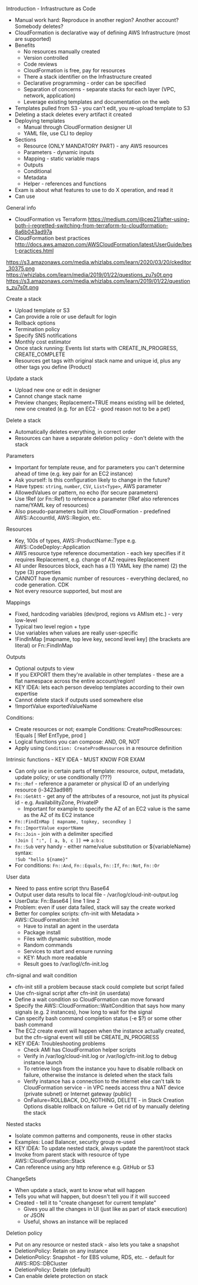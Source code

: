 Introduction - Infrastructure as Code
- Manual work hard: Reproduce in another region? Another account? Somebody deletes?
- CloudFormation is declarative way of defining AWS Infrastructure (most are supported)
- Benefits
  - No resources manually created
  - Version controlled
  - Code reviews
  - CloudFormation is free, pay for resources
  - There a stack identifier on the Infrastructure created
  - Declarative programming - order can be specified
  - Separation of concerns - separate stacks for each layer (VPC, network, application)
  - Leverage existing templates and documentation on the web
- Templates pulled from S3 - you can't edit, you re-upload template to S3
- Deleting a stack deletes every artifact it created
- Deploying templates
  - Manual through CloudFormation designer UI
  - YAML file, use CLI to deploy
- Sections
  - Resource (ONLY MANDATORY PART) - any AWS resources
  - Parameters - dynamic inputs
  - Mapping - static variable maps
  - Outputs
  - Conditional
  - Metadata
  - Helper - references and functions
- Exam is about what features to use to do X operation, and read it
- Can use 

General info
- CloudFormation vs Terraform https://medium.com/@cep21/after-using-both-i-regretted-switching-from-terraform-to-cloudformation-8a6b043ad97a
- CloudFormation best practices http://docs.aws.amazon.com/AWSCloudFormation/latest/UserGuide/best-practices.html

https://s3.amazonaws.com/media.whizlabs.com/learn/2020/03/20/ckeditor_30375.png
https://whizlabs.com/learn/media/2019/01/22/questions_zu7s0t.png
https://s3.amazonaws.com/media.whizlabs.com/learn/2019/01/22/questions_zu7s0t.png

Create a stack
- Upload template or S3
- Can provide a role or use default for login
- Rollback options
- Termination policy
- Specify SNS notifications
- Monthly cost estimator
- Once stack running: Events list starts with CREATE_IN_PROGRESS, CREATE_COMPLETE
- Resources get tags with original stack name and unique id, plus any other tags you define (Product)

Update a stack
- Upload new one or edit in designer
- Cannot change stack name
- Preview changes; Replacement=TRUE means existing will be deleted, new one created (e.g. for an EC2 - good reason not to be a pet)

Delete a stack
- Automatically deletes everything, in correct order
- Resources can have a separate deletion policy - don't delete with the stack

Parameters
- Important for template reuse, and for parameters you can't determine ahead of time (e.g. key pair for an EC2 instance)
- Ask yourself: Is this configuration likely to change in the future? 
- Have types: `string`, `number`, `CSV`, `List<Type>`, AWS parameter
- AllowedValues or pattern, no echo (for secure parameters)
- Use !Ref (or Fn::Ref) to reference a parameter (!Ref also references name/YAML key of resources)
- Also pseudo-parameters built into CloudFormation - predefined AWS::AccountId, AWS::Region, etc.

Resources
- Key, 100s of types, AWS::ProductName::Type e.g. AWS::CodeDeploy::Application
- AWS resource type reference documentation - each key specifies if it requires Replacement, e.g. change of AZ requires Replacement
- All under Resources block, each has a (1) YAML key (the name) (2) the type (3) properties
- CANNOT have dynamic number of resources - everything declared, no code generation. CDK
- Not every resource supported, but most are

Mappings
- Fixed, hardcoding variables (dev/prod, regions vs AMIsm etc.) - very low-level
- Typical two level region + type
- Use variables when values are really user-specific
- !FindInMap [mapname, top leve key, second level key] (the brackets are literal) or Fn::FindInMap

Outputs
- Optional outputs to view
- If you EXPORT them they're available in other templates - these are a flat namespace across the entire account/region!
- KEY IDEA: lets each person develop templates according to their own expertise
- Cannot delete stack if outputs used somewhere else
- !ImportValue exportedValueName

Conditions:
- Create resources or not; example
    Conditions:
        CreateProdResources: !Equals [ !Ref EntType, prod ]
- Logical functions you can compose: AND, OR, NOT
- Apply using `Condition: CreateProdResources` in a resource definition

Intrinsic functions - KEY IDEA - MUST KNOW FOR EXAM
- Can only use in certain parts of template: resource, output, metadata, update policy; or use conditionally (???)
- `Fn::Ref` - reference a parameter or physical ID of an underlying resource (i-3423ad98f)
- `Fn::GetAtt` - get any of the attributes of a resource, not just its physical id - e.g. AvailabilityZone, PrivateIP
  - Important for example to specify the AZ of an EC2 value is the same as the AZ of its EC2 instance
- `Fn::FindInMap [ mapname, topkey, secondkey ]`
- `Fn::ImportValue exportName`
- `Fn::Join` - join with a delimiter specified \
`!Join [ ":", [ a, b, c ]]` ==> `a:b:c`
- `Fn::Sub` very handy - either name/value substitution or ${variableName} syntax: \
`!Sub "hello ${name}"`
- For conditions: `Fn::And`, `Fn::Equals`, `Fn::If`, `Fn::Not`, `Fn::Or`

User data 
- Need to pass entire script thru Base64
- Output user data results to local file - /var/log/cloud-init-output.log
- UserData:
    Fn::Base64 |
      line 1
      line 2
- Problem: even if user data failed, stack will say the create worked
- Better for complex scripts: cfn-init with Metadata > AWS::CloudFormation::Init
  - Have to install an agent in the userdata
  - Package install
  - Files with dynamic substition, mode
  - Random commands
  - Services to start and ensure running
  - KEY: Much more readable
  - Result goes to /var/logl/cfn-init.log 

cfn-signal and wait condition
- cfn-init still a problem because stack could complete but script failed
- Use cfn-signal script after cfn-init (in userdata)
- Define a wait condition so CloudFormation can move forward
- Specify the AWS::CloudFormation::WaitCondition that says how many signals (e.g. 2 instances), how long to wait for the signal
- Can specify bash command completion status (-e $?) or some other bash command
- The EC2 create event will happen when the instance actually created, but the cfn-signal event will still be CREATE_IN_PROGRESS
- KEY IDEA: Troubleshooting problems
  - Check AMI has CloudFormation helper scripts
  - Verify in /var/log/cloud-init.log or /var/log/cfn-init.log to debug instance launch
  - To retrieve logs from the instance you have to disable rollback on failure, otherwise the instance is deleted when the stack fails
  - Verify instance has a connection to the internet else can't talk to CloudFormation service - in VPC needs access thru a NAT device (private subnet) or Internet gateway (public)
  - OnFailure=ROLLBACK, DO_NOTHING, DELETE - in Stack Creation Options disable rollback on failure -> Get rid of by manually deleting the stack

Nested stacks
- Isolate common patterns and components, reuse in other stacks
- Examples: Load Balancer, security group re-used
- KEY IDEA: To update nested stack, always update the parent/root stack
- Invoke from parent stack with resource of type AWS::CloudFormation::Stack
- Can reference using any http reference e.g. GitHub or S3

ChangeSets
- When update a stack, want to know what will happen
- Tells you what will happen, but doesn't tell you if it will succeed
- Created - tell it to "create changeset for current template"
  - Gives you all the changes in UI (just like as part of stack execution) or JSON 
  - Useful, shows an instance will be replaced

Deletion policy
- Put on any resource or nested stack - also lets you take a snapshot
- DeletionPolicy: Retain on any instance
- DeletionPolicy: Snapshot - for EBS volume, RDS, etc. - default for AWS::RDS::DBCluster
- DeletionPolicy: Delete (default)
- Can enable delete protection on stack